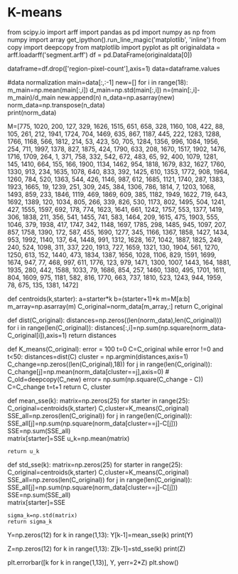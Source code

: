 # K-means
from scipy.io import arff
import pandas as pd
import numpy as np
from numpy import array
get_ipython().run_line_magic('matplotlib', 'inline')
from copy import deepcopy
from matplotlib import pyplot as plt
originaldata = arff.loadarff('segment.arff')
df = pd.DataFrame(originaldata[0])





dataframe=df.drop(['region-pixel-count'],axis=1)
data=dataframe.values





#data normalization
main=data[:,:-1]
new=[]
for i in range(18):
    m_main=np.mean(main[:,i])
    d_main=np.std(main[:,i])
    n=(main[:,i]-m_main)/d_main
    new.append(n)
n_data=np.asarray(new)
norm_data=np.transpose(n_data)       
print(norm_data)





M=[775, 1020, 200, 127, 329, 1626, 1515, 651, 658, 328, 1160, 108, 422, 88, 105, 261, 212,
1941, 1724, 704, 1469, 635, 867, 1187, 445, 222, 1283, 1288, 1766, 1168, 566, 1812, 214,
53, 423, 50, 705, 1284, 1356, 996, 1084, 1956, 254, 711, 1997, 1378, 827, 1875, 424,
1790, 633, 208, 1670, 1517, 1902, 1476, 1716, 1709, 264, 1, 371, 758, 332, 542, 672, 483,
65, 92, 400, 1079, 1281, 145, 1410, 664, 155, 166, 1900, 1134, 1462, 954, 1818, 1679,
832, 1627, 1760, 1330, 913, 234, 1635, 1078, 640, 833, 392, 1425, 610, 1353, 1772, 908,
1964, 1260, 784, 520, 1363, 544, 426, 1146, 987, 612, 1685, 1121, 1740, 287, 1383, 1923,
1665, 19, 1239, 251, 309, 245, 384, 1306, 786, 1814, 7, 1203, 1068, 1493, 859, 233, 1846,
1119, 469, 1869, 609, 385, 1182, 1949, 1622, 719, 643, 1692, 1389, 120, 1034, 805, 266,
339, 826, 530, 1173, 802, 1495, 504, 1241, 427, 1555, 1597, 692, 178, 774, 1623, 1641,
661, 1242, 1757, 553, 1377, 1419, 306, 1838, 211, 356, 541, 1455, 741, 583, 1464, 209,
1615, 475, 1903, 555, 1046, 379, 1938, 417, 1747, 342, 1148, 1697, 1785, 298, 1485,
945, 1097, 207, 857, 1758, 1390, 172, 587, 455, 1690, 1277, 345, 1166, 1367, 1858, 1427,
1434, 953, 1992, 1140, 137, 64, 1448, 991, 1312, 1628, 167, 1042, 1887, 1825, 249, 240,
524, 1098, 311, 337, 220, 1913, 727, 1659, 1321, 130, 1904, 561, 1270, 1250, 613, 152,
1440, 473, 1834, 1387, 1656, 1028, 1106, 829, 1591, 1699, 1674, 947, 77, 468, 997, 611,
1776, 123, 979, 1471, 1300, 1007, 1443, 164, 1881, 1935, 280, 442, 1588, 1033, 79, 1686,
854, 257, 1460, 1380, 495, 1701, 1611, 804, 1609, 975, 1181, 582, 816, 1770, 663, 737,
1810, 523, 1243, 944, 1959, 78, 675, 135, 1381, 1472]




def centroids(k,starter):
    a=starter*k
    b=(starter+1)*k
    m=M[a:b]
    m_array=np.asarray(m)
    C_original=norm_data[m_array,:]
    return C_original 





def dist(C_original):
    distances=np.zeros((len(norm_data),len(C_original)))
    for i in range(len(C_original)):
        distances[:,i]=np.sum(np.square(norm_data-C_original[i]),axis=1)
    return distances





def K_means(C_original):
    error = 100
    t=0
    C=C_original
    while error !=0 and t<50:
        distances=dist(C)
        cluster = np.argmin(distances,axis=1)
        C_change=np.zeros((len(C_original),18))
        for j in range(len(C_original)):
            C_change[j]=np.mean(norm_data[cluster==j],axis=0)
       # C_old=deepcopy(C_new)
        error= np.sum(np.square(C_change - C))
        C=C_change
        t=t+1
    return C, cluster





def mean_sse(k):
    matrix=np.zeros(25)
    for starter in range(25):
        C_original=centroids(k,starter)
        C,cluster=K_means(C_original)
        SSE_all=np.zeros(len(C_original))
        for j in range(len(C_original)):
            SSE_all[j]=np.sum(np.square(norm_data[cluster==j]-C[j]))
            SSE=np.sum(SSE_all)  
        matrix[starter]=SSE
    u_k=np.mean(matrix)
    
    return u_k





def std_sse(k):
    matrix=np.zeros(25)
    for starter in range(25):
        C_original=centroids(k,starter)
        C,cluster=K_means(C_original)
        SSE_all=np.zeros(len(C_original))
        for j in range(len(C_original)):
            SSE_all[j]=np.sum(np.square(norm_data[cluster==j]-C[j]))
            SSE=np.sum(SSE_all)  
        matrix[starter]=SSE
    
    sigma_k=np.std(matrix)
    return sigma_k





Y=np.zeros(12)
for k in range(1,13):
    Y[k-1]=mean_sse(k)
print(Y)





Z=np.zeros(12)
for k in range(1,13):
    Z[k-1]=std_sse(k)
print(Z)





plt.errorbar([k for k in range(1,13)], Y, yerr=2*Z) 
plt.show()



